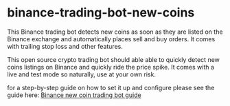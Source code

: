 # binance-trading-bot-new-coins
This Binance trading bot detects new coins as soon as they are listed on the Binance exchange and automatically places sell and buy orders. 
It comes with trailing stop loss and other features.

This open source crypto trading bot should able able to quickly detect new coins listings on Binance and quickly ride the price spike. 
It comes with a live and test mode so naturally, use at your own risk.

for a step-by-step guide on how to set it up and configure please see the guide here: [Binance new coin trading bot guide](https://www.cryptomaton.org/2021/08/15/coding-a-binance-trading-bot-that-detects-new-coins-the-moment-they-are-listed/)
